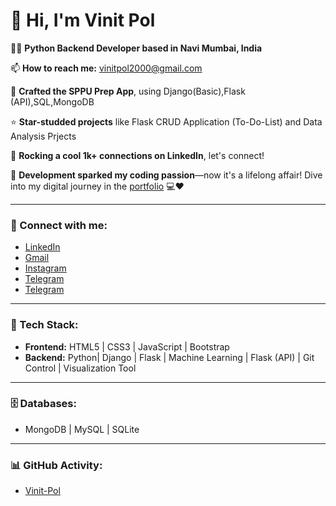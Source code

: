 # 👋 Hi, I'm Vinit Pol
👨‍💻 **Python Backend Developer based in Navi Mumbai, India**

📫 **How to reach me:** [vinitpol2000@gmail.com](mailto:vinitpol2000@gmail.com)

📱 **Crafted the SPPU Prep App**, using Django(Basic),Flask (API),SQL,MongoDB

⭐ **Star-studded projects** like Flask CRUD Application (To-Do-List) and Data Analysis Prjects 

🔗 **Rocking a cool 1k+ connections on LinkedIn**, let's connect!

🚀 **Development sparked my coding passion**—now it's a lifelong affair! Dive into my digital journey in the [portfolio](#) 💻❤️

---

### 📲 Connect with me:
- [LinkedIn](https://www.linkedin.com/in/vinit-pol-b64a121a9/)
- [Gmail](mailto:vinitpol2000@gmail.com)
- [Instagram](#)
- [Telegram](#)
- [Telegram](#)

---

### 🚀 Tech Stack:
- **Frontend:** HTML5 | CSS3 | JavaScript | Bootstrap 
- **Backend:** Python| Django | Flask | Machine Learning | Flask (API) | Git Control | Visualization Tool

---

### 🗄️ Databases:
- MongoDB | MySQL | SQLite

---

### 📊 GitHub Activity:
- [Vinit-Pol](https://github.com/vinitpol)
